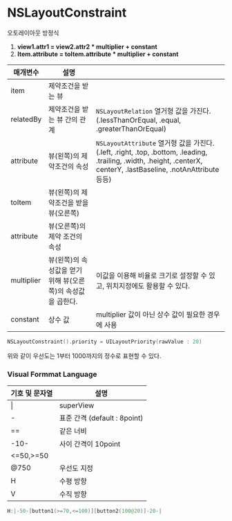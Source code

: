 # NSLayoutConstraint

오토레이아웃 방정식

1. **view1.attr1 = view2.attr2 * multiplier + constant**
2. **Item.attribute = toItem.attribute * multiplier + constant**

| 매개변수   | 설명                                                        |                                                              |
| ---------- | ----------------------------------------------------------- | ------------------------------------------------------------ |
| item       | 제약조건을 받는 뷰                                          |                                                              |
| relatedBy  | 제약조건을 받는 뷰 간의 관계                                | `NSLayoutRelation` 열거형 값을 가진다.<br />(.lessThanOrEqual, .equal, .greaterThanOrEqual) |
| attribute  | 뷰(왼쪽)의 제약조건의 속성                                  | `NSLayoutAttribute` 열거형 값을 가진다.<br />(.left, .right, .top, .bottom, .leading, .trailing, .width, .height, .centerX, centerY, .lastBaseline, .notAnAttribute 등등) |
| toItem     | 뷰(왼쪽)의 제약조건을 받을 뷰(오른쪽)                       |                                                              |
| attribute  | 뷰(오른쪽)의 제약 조건의 속성                               |                                                              |
| multiplier | 뷰(왼쪽)의 속성값을 얻기 위해 뷰(오른쪽)의 속성값을 곱한다. | 이값을 이용해 비율로 크기로 설정할 수 있고, 위치지정에도 활용할 수 있다. |
| constant   | 상수 값                                                     | multiplier 값이 아닌 상수 값이 필요한 경우에 사용            |

```swift
NSLayoutConstraint().priority = UILayoutPriority(rawValue : 20)
```

위와 같이 우선도는 1부터 1000까지의 정수로 표현할 수 있다.



### Visual Formmat Language

| 기호 및 문자열 | 설명                         |
| -------------- | ---------------------------- |
| \|             | superView                    |
| -              | 표준 간격 (default : 8point) |
| ==             | 같은 너비                    |
| -10-           | 사이 간격이 10point          |
| <=50,>=50      |                              |
| @750           | 우선도 지정                  |
| H              | 수평 방향                    |
| V              | 수직 방향                    |

```swift
H:|-50-[button1(>=70,<=100)][button2(100@20)]-20-|
```

